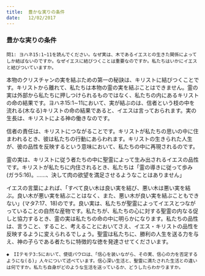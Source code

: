 ```yaml
---
title:  豊かな実りの条件
date:   12/02/2017
---
```


### 豊かな実りの条件

`問1: ヨハネ15:1~11を読んでください。なぜ実は、木であるイエスとの生きた関係によってしか結ばないのですか。なぜイエスに結びつくことは重要なのですか。私たちはいかにイエスと結びついていますか。`

本物のクリスチャンの実を結ぶための第一の秘訣は、キリストに結びつくことです。キリストから離れて、私たちは本物の霊の実を結ぶことはできません。霊の実は外部から私たちに押しつけられるものではなく、私たちの内にあるキリストの命の結果です。ヨハネ15:1∼11において、実が結ぶのは、信者という枝の中を流れる(木なる)キリストの命の結果であると、イエスは言っておられます。実の生長は、キリストによる神の働きなのです。

信者の責任は、キリストにつながることです。キリストが私たちの思いの中に住まわれるとき、彼は私たちの行動にあらわれます。キリストの生きられた人生が、彼の品性を反映するという意味において、私たちの中に再現されるのです。

霊の実は、キリストに従う者たちの中に聖霊によって生み出されるイエスの品性です。キリストが私たちに内住されるとき、私たちは「霊の導きに従って歩み(ガラ5:16)。......、決して肉の欲望を満足させるようなことはありません」

イエスの言葉によれば、「すべて良い木は良い実を結び、悪い木は悪い実を結ぶ。良い木が悪い実を結ぶことはなく、また、悪い木が良い実を結ぶこともできない」(マタ7:17、18)のです。良い実は、私たちが聖霊によってイエスとつながっていることの自然な産物です。私たちが、私たちの心に対する聖霊の内なる促しと協力するとき、霊の実は私たちの命の中に明らかになります。私たちの品性は、言うこと、すること、考えることにおいてさえ、イエス・キリストの品性を反映するように変えられるでしょう。聖霊は私たちに、勝利の人生を送る力を与え、神の子らである者たちに特徴的な徳を発達させてくださいます。

`◆　IIテモテ3:5において、使徒パウロは、「信心を装いながら、その実、信心の力を否定するようにな(る)」人々について述べています。信心深い生活と、聖霊に満たされた生活との違いは何ですか。私たち自身がどのような生活を送っているか、どうしたらわかりますか。`
